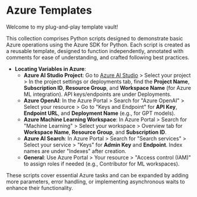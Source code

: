 # Azure Templates
Welcome to my plug-and-play template vault!

This collection comprises Python scripts designed to demonstrate basic Azure operations using the Azure SDK for Python. Each script is created as a reusable template, designed to function independently, annotated with comments for ease of understanding, and crafted following best practices.

- **Locating Variables in Azure**:
  - **Azure AI Studio Project**: Go to [Azure AI Studio](https://ai.azure.com/) > Select your project > In the project settings or deployments tab, find the **Project Name**, **Subscription ID**, **Resource Group**, and **Workspace Name** (for Azure ML integration). API keys/endpoints are under Deployments.
  - **Azure OpenAI**: In the Azure Portal > Search for "Azure OpenAI" > Select your resource > Go to "Keys and Endpoint" for **API Key**, **Endpoint URL**, and **Deployment Name** (e.g., for GPT models).
  - **Azure Machine Learning Workspace**: In Azure Portal > Search for "Machine Learning" > Select your workspace > Overview tab for **Workspace Name**, **Resource Group**, and **Subscription ID**.
  - **Azure AI Search**: In Azure Portal > Search for "Search services" > Select your service > "Keys" for **Admin Key** and **Endpoint**. Index names are under "Indexes" after creation.
  - **General**: Use Azure Portal > Your resource > "Access control (IAM)" to assign roles if needed (e.g., Contributor for ML workspaces).

These scripts cover essential Azure tasks and can be expanded by adding more parameters, error handling, or implementing asynchronous waits to enhance their functionality.

<br>

